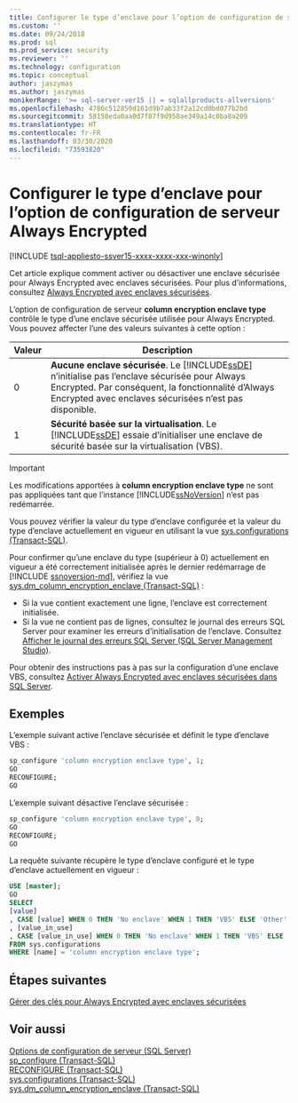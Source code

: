 ```yaml
---
title: Configurer le type d’enclave pour l’option de configuration de serveur Always Encrypted | Microsoft Docs
ms.custom: ''
ms.date: 09/24/2018
ms.prod: sql
ms.prod_service: security
ms.reviewer: ''
ms.technology: configuration
ms.topic: conceptual
author: jaszymas
ms.author: jaszymas
monikerRange: '>= sql-server-ver15 || = sqlallproducts-allversions'
ms.openlocfilehash: 4786c512850d161d9b7ab33f2a12cd0bd077b2bd
ms.sourcegitcommit: 58158eda0aa0d7f87f9d958ae349a14c0ba8a209
ms.translationtype: HT
ms.contentlocale: fr-FR
ms.lasthandoff: 03/30/2020
ms.locfileid: "73593820"
---
```

# <a name="configure-the-enclave-type-for-always-encrypted-server-configuration-option"></a>Configurer le type d’enclave pour l’option de configuration de serveur Always Encrypted
[!INCLUDE [tsql-appliesto-ssver15-xxxx-xxxx-xxx-winonly](../../includes/tsql-appliesto-ssver15-xxxx-xxxx-xxx-winonly.md)]

Cet article explique comment activer ou désactiver une enclave sécurisée pour Always Encrypted avec enclaves sécurisées. Pour plus d’informations, consultez [Always Encrypted avec enclaves sécurisées](../../relational-databases/security/encryption/always-encrypted-enclaves.md).

L’option de configuration de serveur **column encryption enclave type** contrôle le type d’une enclave sécurisée utilisée pour Always Encrypted. Vous pouvez affecter l’une des valeurs suivantes à cette option :  
  
|Valeur|Description|  
|-------------------|-----------------| 
|0|**Aucune enclave sécurisée**. Le [!INCLUDE[ssDE](../../includes/ssde-md.md)] n’initialise pas l’enclave sécurisée pour Always Encrypted. Par conséquent, la fonctionnalité d’Always Encrypted avec enclaves sécurisées n’est pas disponible.|  
|1|**Sécurité basée sur la virtualisation**. Le [!INCLUDE[ssDE](../../includes/ssde-md.md)] essaie d’initialiser une enclave de sécurité basée sur la virtualisation (VBS).

> [!IMPORTANT]
> Les modifications apportées à **column encryption enclave type** ne sont pas appliquées tant que l’instance [!INCLUDE[ssNoVersion](../../includes/ssnoversion-md.md)] n’est pas redémarrée.
   
Vous pouvez vérifier la valeur du type d’enclave configurée et la valeur du type d’enclave actuellement en vigueur en utilisant la vue [sys.configurations (Transact-SQL)](../../relational-databases/system-catalog-views/sys-configurations-transact-sql.md). 

Pour confirmer qu’une enclave du type (supérieur à 0) actuellement en vigueur a été correctement initialisée après le dernier redémarrage de [!INCLUDE [ssnoversion-md](../../includes/ssnoversion-md.md)], vérifiez la vue [sys.dm_column_encryption_enclave (Transact-SQL)](../../relational-databases/system-dynamic-management-views/sys-dm-column-encryption-enclave.md) :
 - Si la vue contient exactement une ligne, l’enclave est correctement initialisée. 
 - Si la vue ne contient pas de lignes, consultez le journal des erreurs SQL Server pour examiner les erreurs d’initialisation de l’enclave. Consultez [Afficher le journal des erreurs SQL Server (SQL Server Management Studio)](../../relational-databases/performance/view-the-sql-server-error-log-sql-server-management-studio.md).

Pour obtenir des instructions pas à pas sur la configuration d’une enclave VBS, consultez [Activer Always Encrypted avec enclaves sécurisées dans SQL Server](../../relational-databases/security/tutorial-getting-started-with-always-encrypted-enclaves.md#step-3-enable-always-encrypted-with-secure-enclaves-in-sql-server).

## <a name="examples"></a>Exemples  
 L’exemple suivant active l’enclave sécurisée et définit le type d’enclave VBS :

```sql  
sp_configure 'column encryption enclave type', 1;  
GO  
RECONFIGURE;  
GO  
```  

L’exemple suivant désactive l’enclave sécurisée :  

```sql  
sp_configure 'column encryption enclave type', 0;  
GO  
RECONFIGURE;  
GO  
```  

La requête suivante récupère le type d’enclave configuré et le type d’enclave actuellement en vigueur :

```sql  
USE [master];
GO
SELECT
[value]
, CASE [value] WHEN 0 THEN 'No enclave' WHEN 1 THEN 'VBS' ELSE 'Other' END AS [value_description]
, [value_in_use]
, CASE [value_in_use] WHEN 0 THEN 'No enclave' WHEN 1 THEN 'VBS' ELSE 'Other' END AS [value_in_use_description]
FROM sys.configurations
WHERE [name] = 'column encryption enclave type'; 
```  
## <a name="next-steps"></a>Étapes suivantes
 [Gérer des clés pour Always Encrypted avec enclaves sécurisées](../../relational-databases/security/encryption/always-encrypted-enclaves-manage-keys.md)

## <a name="see-also"></a>Voir aussi  
 [Options de configuration de serveur &#40;SQL Server&#41;](../../database-engine/configure-windows/server-configuration-options-sql-server.md)   
 [sp_configure &#40;Transact-SQL&#41;](../../relational-databases/system-stored-procedures/sp-configure-transact-sql.md)   
 [RECONFIGURE &#40;Transact-SQL&#41;](../../t-sql/language-elements/reconfigure-transact-sql.md)   
 [sys.configurations (Transact-SQL)](../../relational-databases/system-catalog-views/sys-configurations-transact-sql.md)   
 [sys.dm_column_encryption_enclave (Transact-SQL)](../../relational-databases/system-dynamic-management-views/sys-dm-column-encryption-enclave.md)   
